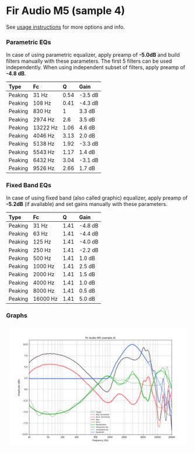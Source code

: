 # Fir Audio M5 (sample 4)
See [usage instructions](https://github.com/jaakkopasanen/AutoEq#usage) for more options and info.

### Parametric EQs
In case of using parametric equalizer, apply preamp of **-5.0dB** and build filters manually
with these parameters. The first 5 filters can be used independently.
When using independent subset of filters, apply preamp of **-4.8 dB**.

| Type    | Fc       |    Q | Gain    |
|:--------|:---------|:-----|:--------|
| Peaking | 31 Hz    | 0.54 | -3.5 dB |
| Peaking | 108 Hz   | 0.41 | -4.3 dB |
| Peaking | 830 Hz   | 1    | 3.3 dB  |
| Peaking | 2974 Hz  | 2.6  | 3.5 dB  |
| Peaking | 13222 Hz | 1.06 | 4.6 dB  |
| Peaking | 4046 Hz  | 3.13 | 2.0 dB  |
| Peaking | 5138 Hz  | 1.92 | -3.3 dB |
| Peaking | 5543 Hz  | 1.17 | 1.4 dB  |
| Peaking | 6432 Hz  | 3.04 | -3.1 dB |
| Peaking | 9526 Hz  | 2.66 | 1.7 dB  |

### Fixed Band EQs
In case of using fixed band (also called graphic) equalizer, apply preamp of **-5.2dB**
(if available) and set gains manually with these parameters.

| Type    | Fc       |    Q | Gain    |
|:--------|:---------|:-----|:--------|
| Peaking | 31 Hz    | 1.41 | -4.8 dB |
| Peaking | 63 Hz    | 1.41 | -4.4 dB |
| Peaking | 125 Hz   | 1.41 | -4.0 dB |
| Peaking | 250 Hz   | 1.41 | -2.2 dB |
| Peaking | 500 Hz   | 1.41 | 1.0 dB  |
| Peaking | 1000 Hz  | 1.41 | 2.5 dB  |
| Peaking | 2000 Hz  | 1.41 | 1.5 dB  |
| Peaking | 4000 Hz  | 1.41 | 1.0 dB  |
| Peaking | 8000 Hz  | 1.41 | 0.5 dB  |
| Peaking | 16000 Hz | 1.41 | 5.0 dB  |

### Graphs
![](./Fir%20Audio%20M5%20(sample%204).png)